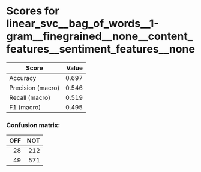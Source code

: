 # Scores for linear_svc__bag_of_words__1-gram__finegrained__none__content_features__sentiment_features__none
|      Score      |Value|
|-----------------|----:|
|Accuracy         |0.697|
|Precision (macro)|0.546|
|Recall (macro)   |0.519|
|F1 (macro)       |0.495|

### Confusion matrix:
|OFF|NOT|
|--:|--:|
| 28|212|
| 49|571|

